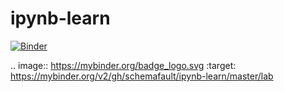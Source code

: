 # ipynb-learn

[![Binder](https://mybinder.org/badge_logo.svg)](https://mybinder.org/v2/gh/schemafault/ipynb-learn/master)

.. image:: https://mybinder.org/badge_logo.svg
 :target: https://mybinder.org/v2/gh/schemafault/ipynb-learn/master/lab
